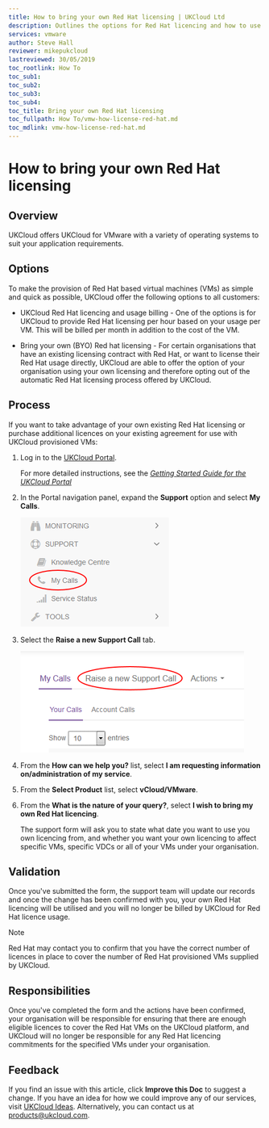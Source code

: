 ```yaml
---
title: How to bring your own Red Hat licensing | UKCloud Ltd
description: Outlines the options for Red Hat licencing and how to use your own licencing
services: vmware
author: Steve Hall
reviewer: mikepukcloud
lastreviewed: 30/05/2019
toc_rootlink: How To
toc_sub1: 
toc_sub2:
toc_sub3:
toc_sub4:
toc_title: Bring your own Red Hat licensing
toc_fullpath: How To/vmw-how-license-red-hat.md
toc_mdlink: vmw-how-license-red-hat.md
---
```


# How to bring your own Red Hat licensing

## Overview

UKCloud offers UKCloud for VMware with a variety of operating systems to suit your application requirements.

## Options

To make the provision of Red Hat based virtual machines (VMs) as simple and quick as possible, UKCloud offer the following options to all customers:

- UKCloud Red Hat licencing and usage billing - One of the options is for UKCloud to provide Red Hat licensing per hour based on your usage per VM. This will be billed per month in addition to the cost of the VM.

- Bring your own (BYO) Red hat licensing - For certain organisations that have an existing licensing contract with Red Hat, or want to license their Red Hat usage directly, UKCloud are able to offer the option of your organisation using your own licensing and therefore opting out of the automatic Red Hat licensing process offered by UKCloud.

## Process

If you want to take advantage of your own existing Red Hat licensing or purchase additional licences on your existing agreement for use with UKCloud provisioned VMs:

1. Log in to the [UKCloud Portal](https://portal.ukcloud.com/login).

    For more detailed instructions, see the [*Getting Started Guide for the UKCloud Portal*](../portal/ptl-gs.md)

2. In the Portal navigation panel, expand the **Support** option and select **My Calls**.

    ![My Calls menu option](images/ptl-mnu-my-calls.png)

3. Select the **Raise a new Support Call** tab.

    ![Raising a support call](images/ptl-my-calls-new-ticket.png)

4. From the **How can we help you?** list, select **I am requesting information on/administration of my service**.

5. From the **Select Product** list, select **vCloud/VMware**.

6. From the **What is the nature of your query?**, select **I wish to bring my own Red Hat licencing**.

    The support form will ask you to state what date you want to use you own licencing from, and whether you want your own licencing to affect specific VMs, specific VDCs or all of your VMs under your organisation.

## Validation

Once you've submitted the form, the support team will update our records and once the change has been confirmed with you, your own Red Hat licencing will be utilised and you will no longer be billed by UKCloud for Red Hat licence usage.

> [!NOTE]
> Red Hat may contact you to confirm that you have the correct number of licences in place to cover the number of Red Hat provisioned VMs supplied by UKCloud.

## Responsibilities

Once you've completed the form and the actions have been confirmed, your organisation will be responsible for ensuring that there are enough eligible licences to cover the Red Hat VMs on the UKCloud platform, and UKCloud will no longer be responsible for any Red Hat licencing commitments for the specified VMs under your organisation.

## Feedback

If you find an issue with this article, click **Improve this Doc** to suggest a change. If you have an idea for how we could improve any of our services, visit [UKCloud Ideas](https://ideas.ukcloud.com). Alternatively, you can contact us at <products@ukcloud.com>.
